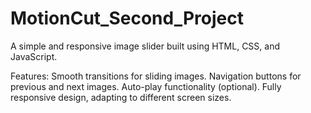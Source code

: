 # MotionCut_Second_Project
A simple and responsive image slider built using HTML, CSS, and JavaScript.

Features:
Smooth transitions for sliding images.
Navigation buttons for previous and next images.
Auto-play functionality (optional).
Fully responsive design, adapting to different screen sizes.
